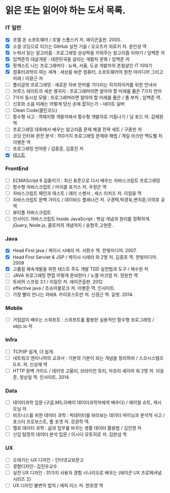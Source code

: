 # 읽은  또는 읽어야 하는 도서 목록.

### IT 일반

- [x] 조엘 온 소프트웨어 / 조엘 스폴스키 저. 에이콘출판. 2005.
- [x] 소셜 코딩으로 이끄는 GitHub 실천 기술 / 오오츠카 히로키 저. 윤인성 역
- [x] 누워서 읽는 알고리즘 : 프로그래밍 상상력을 키워주는 알고리즘 이야기 / 임백준 저
- [x] 임백준의 대살개문 : 대한민국을 살리는 개발자 문화 / 임백준 저
- [x] 팟캐스트 나는 프로그래머다 : 뉴욕, 서울, 도쿄 개발자의 촌철살인 IT 이야기
- [x] 컴퓨터과학이 여는 세계 : 세상을 바꾼 컴퓨터, 소프트웨어의 원천 아이디어 그리고 미래 / 이광근 저
- [ ] 폴리글랏 프로그래밍 : 새로운 자바 언어를 기다리는 히치하이커를 위한 안내서
- [ ] 브루스 테이트의 세븐 랭귀지 : 프로그래머라면 알아야 할 미래를 품은 7가지 언어
- [ ] 7가지 동시성 모델 : 프로그래머라면 알아야 할 미래를 품은 / 폴 부처 ; 임백준 역.
- [ ] 신호와 소음 미래는 어떻게 당신 손에 잡히는가 -  네이트 실버
- [ ] Clean Code(클린코드)
- [ ] 함수형 사고 : 객체지향 개발자에서 함수형 개발자로 거듭나기 / 닐 포드 저. 김재완 역
- [ ] 프로그래밍 대회에서 배우는 알고리즘 문제 해결 전략 세트 / 구종만 저
- [ ] 코딩 인터뷰 완전 분석 : 150가지 프로그래밍 문제와 해법 / 게일 라크만 맥도웰 저. 이병준 역
- [ ] 프로그래밍 언어론 / 김종훈, 김종진 저
- [x] [테스트](http://ddd.com)

### FrontEnd

- [ ] ECMAScript 6 길들이기 : 최신 표준으로 다시 배우는 자바스크립트 프로그래밍
- [ ] 함수형 자바스크립트 / 마이클 포거스 저. 우정은 역
- [ ] 자바스크립트 패턴과 테스트 / 래리 스펜서 , 세스 리처즈 저. 이일웅 역
- [ ] 자바스크립트 완벽 가이드 / 데이비드 플래너건 저. 구경택,박경욱,변치훈,이의호 공역
- [ ] 뷰티플 자바스크립트
- [ ] 인사이드 자바스크립트 Inside JavaScript : 핵심 개념과 원리를 정확하게. jQuery, Node.js, 클로저의 개념까지 / 송형주,고현준.

### Java

- [x] Head First java / 케이시 시에라 저. 서환수 역. 한빛미디어. 2007.
- [x] Head First Servlet & JSP / 케이시 시에라 외 2명 저. 김종호 역. 한빛미디어. 2009
- [x] 고품질 쾌속개발을 위한 테스트 주도 개발 TDD 실천법과 도구 / 채수원 저
- [ ] JAVA 프로그래밍 면접 이렇게 준비한다 / 노엘 마크엄 저. 정원천 역
- [ ] 토비의 스프링 3.1 / 이일민 저. 에이콘출판. 2012
- [ ] effective java / 조슈아블로크 저. 이병준 역. 인사이트.
- [ ] 가장 빨리 만나는 자바8. 카이호스트만 저. 신경근 역. 길벗. 2014.

### Mobile

- [ ] 거침없이 배우는 스위프트 : 스위프트를 활용한 실용적인 함수형 프로그래밍  / objc.io 저

### Infra

- [ ] TCP/IP 쉽게, 더 쉽게.
- [ ] 네트워크 엔지니어의 교과서 : 기본의 기본이 되는 개념을 정리하라 / 스코시스템즈 G.K. 저. 신상재 역
- [ ] HTTP 완벽 가이드 / 데이빗 고울리, 브라이언 토티, 마조리 세이어 외 2명 저. 이응준, 정상일 역. 인사이트. 2014

### Data

- [ ] 데이터과학 입문 (구글,MS,이베이 데이터과학자에게 배우다) /  레이철 슈트, 캐시 오닐 저
- [ ] 비즈니스를 위한 데이터 과학 : 빅데이터를 바라보는 데이터 마이닝과 분석적 사고 / 포스터 프로보스트, 톰 포셋 저. 강권학 역.
- [ ] 헬로 데이터 과학 : 삶과 업무를 바꾸는 생활 데이터 활용법 / 김진영 저
- [ ] 신입 탐정의 데이터 분석 입문 / 이시다 모토히로 저. 김완섭 역

### UX

- [ ] 오래가는 UX 디자인 - 인터넷교보문고
- [ ] 경험디자인- 김진우교수
- [ ] 실전 UX 디자인 : 31가지 사용자 경험 시나리오로 배우는 (에이콘 UX 프로페셔널 시리즈 2)
- [ ] UX 디자인 불변의 법칙 / 에릭 리스 저. 현호영 역
